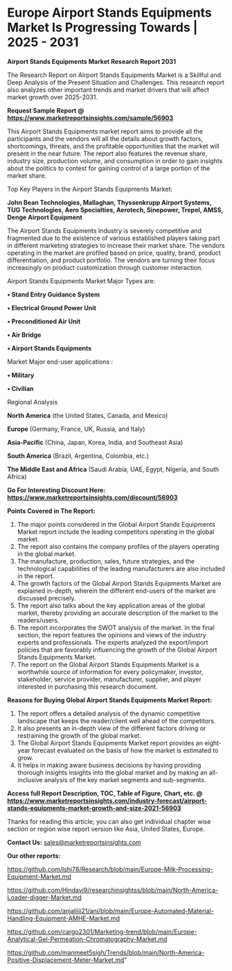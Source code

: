 # Europe Airport Stands Equipments Market Is Progressing Towards | 2025 - 2031

<strong>Airport Stands Equipments Market Research Report 2031</strong>

The Research Report on Airport Stands Equipments Market is a Skillful and Deep Analysis of the Present Situation and Challenges. This research report also analyzes other important trends and market drivers that will affect market growth over 2025-2031.

<strong>Request Sample Report @ <a href=https://www.marketreportsinsights.com/sample/56903>https://www.marketreportsinsights.com/sample/56903</a></strong>

This Airport Stands Equipments market report aims to provide all the participants and the vendors will all the details about growth factors, shortcomings, threats, and the profitable opportunities that the market will present in the near future. The report also features the revenue share, industry size, production volume, and consumption in order to gain insights about the politics to contest for gaining control of a large portion of the market share.

Top Key Players in the Airport Stands Equipments Market:

<strong>John Bean Technologies, Mallaghan, Thyssenkrupp Airport Systems, TUG Technologies, Aero Specialties, Aerotech, Sinepower, Trepel, AMSS, Denge Airport Equipment</strong>

The Airport Stands Equipments Industry is severely competitive and fragmented due to the existence of various established players taking part in different marketing strategies to increase their market share. The vendors operating in the market are profiled based on price, quality, brand, product differentiation, and product portfolio. The vendors are turning their focus increasingly on product customization through customer interaction.

Airport Stands Equipments Market Major Types are:

<strong>• Stand Entry Guidance System

• Electrical Ground Power Unit

• Preconditioned Air Unit

• Air Bridge

• Airport Stands Equipments</strong>

Market Major end-user applications :

<strong>• Military

• Civilian</strong>

Regional Analysis

</u><strong><b>North America</b></strong> (the United States, Canada, and Mexico)

<strong><b>Europe </b></strong>(Germany, France, UK, Russia, and Italy)

<strong><b>Asia-Pacific</b></strong> (China, Japan, Korea, India, and Southeast Asia)

<strong><b>South America</b></strong> (Brazil, Argentina, Colombia, etc.)

<strong><b>The Middle East and Africa</b></strong> (Saudi Arabia, UAE, Egypt, Nigeria, and South Africa)

<strong>Go For Interesting Discount Here: <a href=https://www.marketreportsinsights.com/discount/56903>https://www.marketreportsinsights.com/discount/56903</a></strong>

<strong>Points Covered in The Report:</strong>
<ol>
  <li>The major points considered in the Global Airport Stands Equipments Market report include the leading competitors operating in the global market.</li>
  <li>The report also contains the company profiles of the players operating in the global market.</li>
  <li>The manufacture, production, sales, future strategies, and the technological capabilities of the leading manufacturers are also included in the report.</li>
  <li>The growth factors of the Global Airport Stands Equipments Market are explained in-depth, wherein the different end-users of the market are discussed precisely.</li>
  <li>The report also talks about the key application areas of the global market, thereby providing an accurate description of the market to the readers/users.</li>
  <li>The report incorporates the SWOT analysis of the market. In the final section, the report features the opinions and views of the industry experts and professionals. The experts analyzed the export/import policies that are favorably influencing the growth of the Global Airport Stands Equipments Market.</li>
  <li>The report on the Global Airport Stands Equipments Market is a worthwhile source of information for every policymaker, investor, stakeholder, service provider, manufacturer, supplier, and player interested in purchasing this research document.</li>
</ol>
<strong>Reasons for Buying Global Airport Stands Equipments Market Report:</strong>

<ol>
  <li>The report offers a detailed analysis of the dynamic competitive landscape that keeps the reader/client well ahead of the competitors.</li>
  <li>It also presents an in-depth view of the different factors driving or restraining the growth of the global market.</li>
  <li>The Global Airport Stands Equipments Market report provides an eight-year forecast evaluated on the basis of how the market is estimated to grow.</li>
  <li>It helps in making aware business decisions by having providing thorough insights insights into the global market and by making an all-inclusive analysis of the key market segments and sub-segments.</li>
</ol>
<strong>Access full Report Description, TOC, Table of Figure, Chart, etc. @ <a href=https://www.marketreportsinsights.com/industry-forecast/airport-stands-equipments-market-growth-and-size-2021-56903>https://www.marketreportsinsights.com/industry-forecast/airport-stands-equipments-market-growth-and-size-2021-56903</a></strong>


Thanks for reading this article; you can also get individual chapter wise section or region wise report version like Asia, United States, Europe.

<strong>Contact Us:</strong>
sales@marketreportsinsights.com

<strong>Our other reports:</strong>

<a href=https://github.com/Ishi78/Research/blob/main/Europe-Milk-Processing-Equipment-Market.md>https://github.com/Ishi78/Research/blob/main/Europe-Milk-Processing-Equipment-Market.md</a>

<a href=https://github.com/Hindavi9/researchinsightss/blob/main/North-America-Loader-digger-Market.md>https://github.com/Hindavi9/researchinsightss/blob/main/North-America-Loader-digger-Market.md</a>

<a href=https://github.com/anjaliiii21/ani/blob/main/Europe-Automated-Material-Handling-Equipment-AMHE-Market.md>https://github.com/anjaliiii21/ani/blob/main/Europe-Automated-Material-Handling-Equipment-AMHE-Market.md</a>

<a href=https://github.com/cargo2301/Marketing-trend/blob/main/Europe-Analytical-Gel-Permeation-Chromatography-Market.md>https://github.com/cargo2301/Marketing-trend/blob/main/Europe-Analytical-Gel-Permeation-Chromatography-Market.md</a>

<a href=https://github.com/manmeet5sigh/Trends/blob/main/North-America-Positive-Displacement-Meter-Market.md>https://github.com/manmeet5sigh/Trends/blob/main/North-America-Positive-Displacement-Meter-Market.md</a>"
